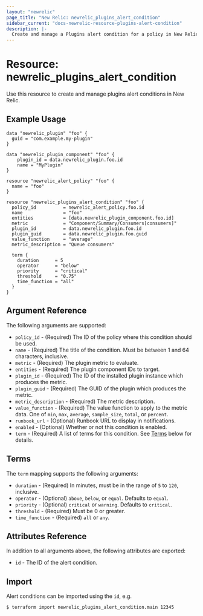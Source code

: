 ```yaml
---
layout: "newrelic"
page_title: "New Relic: newrelic_plugins_alert_condition"
sidebar_current: "docs-newrelic-resource-plugins-alert-condition"
description: |-
  Create and manage a Plugins alert condition for a policy in New Relic.
---
```


# Resource: newrelic\_plugins\_alert\_condition

Use this resource to create and manage plugins alert conditions in New Relic.

## Example Usage

```hcl
data "newrelic_plugin" "foo" {
  guid = "com.example.my-plugin"
}

data "newrelic_plugin_component" "foo" {
	plugin_id = data.newrelic_plugin.foo.id
	name = "MyPlugin"
}

resource "newrelic_alert_policy" "foo" {
  name = "foo"
}

resource "newrelic_plugins_alert_condition" "foo" {
  policy_id          = newrelic_alert_policy.foo.id
  name               = "foo"
  entities           = [data.newrelic_plugin_component.foo.id]
  metric             = "Component/Summary/Consumers[consumers]"
  plugin_id          = data.newrelic_plugin.foo.id
  plugin_guid        = data.newrelic_plugin.foo.guid
  value_function     = "average"
  metric_description = "Queue consumers"

  term {
    duration      = 5
    operator      = "below"
    priority      = "critical"
    threshold     = "0.75"
    time_function = "all"
  }
}
```

## Argument Reference

The following arguments are supported:

  * `policy_id` - (Required) The ID of the policy where this condition should be used.
  * `name` - (Required) The title of the condition. Must be between 1 and 64 characters, inclusive.
  * `metric` - (Required) The plugin metric to evaluate.
  * `entities` - (Required) The plugin component IDs to target.
  * `plugin_id` - (Required) The ID of the installed plugin instance which produces the metric.
  * `plugin_guid` - (Required) The GUID of the plugin which produces the metric.
  * `metric_description` - (Required) The metric description.
  * `value_function` - (Required) The value function to apply to the metric data.  One of `min`, `max`, `average`, `sample_size`, `total`, or `percent`.
  * `runbook_url` - (Optional) Runbook URL to display in notifications.
  * `enabled` - (Optional) Whether or not this condition is enabled.
  * `term` - (Required) A list of terms for this condition. See [Terms](#terms) below for details.

## Terms

The `term` mapping supports the following arguments:

  * `duration` - (Required) In minutes, must be in the range of `5` to `120`, inclusive.
  * `operator` - (Optional) `above`, `below`, or `equal`.  Defaults to `equal`.
  * `priority` - (Optional) `critical` or `warning`.  Defaults to `critical`.
  * `threshold` - (Required) Must be 0 or greater.
  * `time_function` - (Required) `all` or `any`.

## Attributes Reference

In addition to all arguments above, the following attributes are exported:

  * `id` - The ID of the alert condition.

## Import

Alert conditions can be imported using the `id`, e.g.

```
$ terraform import newrelic_plugins_alert_condition.main 12345
```
